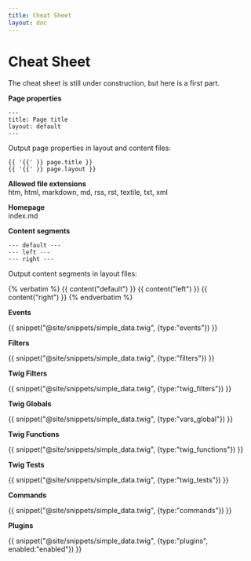 ```yaml
---
title: Cheat Sheet
layout: doc
---
```


# Cheat Sheet

The cheat sheet is still under construction, but here is a first part.

**Page properties**

    ---
    title: Page title
    layout: default
    ---

Output page properties in layout and content files:

    {{ '{{' }} page.title }}
    {{ '{{' }} page.layout }}

**Allowed file extensions**<br>
htm, html, markdown, md, rss, rst, textile, txt, xml

**Homepage**<br>
index.md

**Content segments**

    --- default ---
    --- left ---
    --- right ---

Output content segments in layout files:

{% verbatim %}
    {{ content("default") }}
    {{ content("left") }}
    {{ content("right") }}
{% endverbatim %}

**Events**

{{ snippet("@site/snippets/simple_data.twig", {type:"events"}) }}

**Filters**

{{ snippet("@site/snippets/simple_data.twig", {type:"filters"}) }}

**Twig Filters**

{{ snippet("@site/snippets/simple_data.twig", {type:"twig_filters"}) }}

**Twig Globals**

{{ snippet("@site/snippets/simple_data.twig", {type:"vars_global"}) }}

**Twig Functions**

{{ snippet("@site/snippets/simple_data.twig", {type:"twig_functions"}) }}

**Twig Tests**

{{ snippet("@site/snippets/simple_data.twig", {type:"twig_tests"}) }}

**Commands**

{{ snippet("@site/snippets/simple_data.twig", {type:"commands"}) }}

**Plugins**

{{ snippet("@site/snippets/simple_data.twig", {type:"plugins", enabled:"enabled"}) }}

